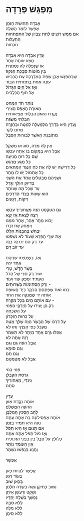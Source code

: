 # מִפְגַּשׁ פְּרֵדָה

אָבְדָה תְּחוּשַׁת הַזְּמַן\
אֶפְשָׁר לוֹמַר הֻשְׁלָה\
אִם מַמָּשׁ רוֹצִים לָתֵת צִבְיוֹן שֶׁל הִתְפַּתְּחוּת\
הִתְעַלּוּת\
נוֹכְחוּת\
\
עֲדַיִן אֲבֵדָה הִיא אֲבֵדָה\
מָצָא אוֹתָהּ אַחֵר\
אוֹ שֶׁנָּפְלָה לָהּ נִסְתֶּרֶת\
בֵּין מוֹטוֹת סְבָכַת הַנִּקּוּז\
שֶׁבַּמִּפְגָּשׁ אֶבֶן שְׂפַת הַמִּדְרָכָה עִם הַכְּבִישׁ\
עוֹנָה אַחַת בְּתַחְתִּית הַבּוֹר\
וְאָז אֶל הַיָּם הַגָּדוֹל\
אֶל חוֹף הַכְּלָבִים\
\
נוֹתַר חֹד הַמַּחַט\
מְאוּרַת הָאֶפֶס הַצִּירִי\
נְקֻדַּת הָאִזּוּן הַבִּלְתִּי מְצִיאוּתִית\
הַבִּלְתִּי מֻשֶּׂגֶת\
וַעֲדַיִן הִיא בְּדֶרֶךְ מִלְּמַעְלָה לְמַטָּה וּבַחֲזָרָה\
מֵחֹם לְקֹר\
מִתּוֹבְנַת הָאֹשֶׁר לְבוּרוּת הַסֵּבֶל\
\
אֵין לָהּ מִדָּה, סוּג אוֹ מִשְׁקָל\
אֲבָל הִיא בַּמָּקוֹם בּוֹ אַתָּה עַכְשָׁו\
שָׁם כָּל רוּחַ מְנִיעָה\
כָּל מַגָּע מֻרְגָּשׁ\
כָּל דְּרִישָׁה יֵשׁ לָהּ אֶת כֹּחַ הַנֶּגֶד הַמַּתְאִים\
כָּל אֶתְמוֹל יֵשׁ לוֹ מָחָר\
וּשְׁנֵיהֶם מְבַטְּלִים אֶחָד אֶת הַשֵּׁנִי\
בְּדִיּוּק הוֹלֵךְ וְגָדֵל\
עַד שֶׁכָּל מָה שֶׁנּוֹתַר\
הוּא שָׁעוֹת בְּצִדֵּי הַדְּרָכִים\
דַּקּוֹת, רְגָעִים\
\
גַּם הַטֵּקְסְט הַזֶּה מֵאֲחוֹרֶיךָ עַכְשָׁו\
רָצָה לָצֵאת אָז יָצָא\
יָבוֹא מָחָר אַחֵר, אַחֵר מִמֶּנּוּ\
וְיִמָּחֵק אֶת זִכְרוֹ\
יִבְחַשׁ בַּהֲבָנוֹת הַלָּלוּ\
אֶת יִצְרֵי הַפֶּרֶא שֶׁעוֹד לֹא נִשְׁפְּטוּ\
עַד דַּק הֵם יַכּוּ זֶה בָּזֶה\
עַד זוֹב דָּם\
\
וְאָז, כְּשֶׁיְּסַיְּמוּ שְׁנֵיהֶם \
אֶחָד יִהְיוּ\
בָּשָׂר חָדָשׁ, טָרִי\
שׁוּב רַק חֵצִי שֶׁל הַכֹּל\
הֶעָתִיד יְסַפֵּק עוֹד וָעוֹד\
וְרַק הַסְּתִימוֹת בַּשֵּׁרוּתִים -\
כְּמוֹ זֹאת שֶׁפָּתַחְתָּ הַבֹּקֶר בְּיָד חֲשׂוּפָה\
אוֹתָהּ יָד שֶׁמְּנַקָּה אֶת הַחֹר\
עִם אוֹתָם מַיִם בְּכָל מִקְרֶה -\
רַק הֵן יָעִידוּ עַל חַיְדַּקֵּי הַפִּנּוּי\
עַל הַשִּׁכְחָה\
עַל כֵּהוּת הַזִּכָּרוֹן\
עַל דַּרְכּוֹ שֶׁל הַבָּשָׂר הַזֶּה שֶׁלְּךָ מַטָּה\
מְעֻכָּל כְּפִי הַצֹּרֶךְ וְתוּ לֹא\
אֲפִלּוּ גְּרָם אֶחָד מְיֻתָּר לֹא תִּשְׁמֹר\
רָזֶה אַתָּה לֹא\
אֲבָל הוֹזֶה גַּם וְגַם\
וְגַם סוּמָא\
וְגַם תָּם\
אֲבָל לֹא מְטֻמְטָם\
\
פִּנּוּי בִּנּוּי\
גִּרְסַת הַקַּבְּלָן\
גִּינְדִּי, מֵאֲחוֹרֶיךָ\
סְתָם\
\
עֲדַיִן\
אוֹתָהּ נְקֻדַּת אִזּוּן\
הַהוֹוֶה הַמֻּשְׁלָם\
לַהַב הַסַּכִּין הַמְּלֻבָּן\
אוֹתָהּ אַפְסִילוֹנָה בָּהּ אַתָּה עַתָּה\
נָעָה הִיא תָּמִיד בַּזְּמַן\
אִם תָּנוּם אָז הִיא תִּפֹּל\
וְאָז פּוֹל תִּפֹּל אַתָּה אִתָּהּ\
כְּלוּלְיָן עַל חֶבֶל בֵּין בִּנְיְנֵי הַזְּכוּכִית\
אֵין הָעוֹמֵד נוֹתַר\
וְהָנַע בְּנַפְשׁוֹ נִשְׁמַר\
\
אֶפְשָׁר\
\
אֶפְשָׁר לִהְיוֹת כָּאן\
בְּעוֹד רֶגַע\
בָּכָּאן שׁוּב\
וְשׁוּב כְּתִיקָן גֵּאֶה בִּשְׂדֵה תִּלְתַּן\
וְשָׁקֵט וְרַעֲשָׁן אֵיתָן\
נַפְשְׁךָ בְּשֶׁלָּהּ יַחְדָּיו\
לְלֹא סִבָּה\
לְלֹא מִלָּה\
לְלֹא סִימָן